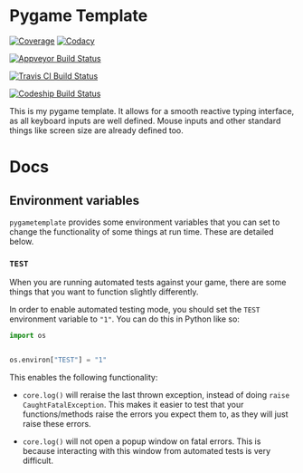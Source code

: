 # Pygame Template

[![Coverage][coverage-image]][coverage-url]
[![Codacy][codacy-image]][codacy-url]

[![Appveyor Build Status][appveyor-image]][appveyor-url]

[![Travis CI Build Status][travis-ci-image]][travis-ci-url]

[![Codeship Build Status][codeship-image]][codeship-url]

This is my pygame template. It allows for a smooth reactive typing interface,
as all keyboard inputs are well defined.
Mouse inputs and other standard things like screen size are already defined too.


[appveyor-image]: https://ci.appveyor.com/api/projects/status/ex4iedu3u9hdae2w/branch/master?svg=true
[appveyor-url]: https://ci.appveyor.com/project/AndyDeany/pygame-template
[travis-ci-image]: https://travis-ci.org/AndyDeany/pygame-template.svg?branch=v0.5.0
[travis-ci-url]: https://travis-ci.org/AndyDeany/pygame-template
[codeship-image]: https://app.codeship.com/projects/486535b0-a44a-0134-b91e-463a26eaa663/status?branch=master
[codeship-url]: https://app.codeship.com/projects/190482
[coverage-image]: https://api.codacy.com/project/badge/Coverage/8767091123c14b6a90ec5902069b4c9e
[coverage-url]: https://www.codacy.com/app/AndyDeany/pygame-template?utm_source=github.com&utm_medium=referral&utm_content=AndyDeany/pygame-template&utm_campaign=Badge_Coverage
[codacy-image]: https://api.codacy.com/project/badge/Grade/8767091123c14b6a90ec5902069b4c9e
[codacy-url]: https://www.codacy.com/app/AndyDeany/pygame-template?utm_source=github.com&amp;utm_medium=referral&amp;utm_content=AndyDeany/pygame-template&amp;utm_campaign=Badge_Grade

# Docs

## Environment variables

`pygametemplate` provides some environment variables that you can set to
change the functionality of some things at run time.
These are detailed below.

### `TEST`

When you are running automated tests against your game,
there are some things that you want to function slightly differently.

In order to enable automated testing mode,
you should set the `TEST` environment variable to `"1"`.
You can do this in Python like so:

```Python
import os


os.environ["TEST"] = "1"
```

This enables the following functionality:

* `core.log()` will reraise the last thrown exception,
instead of doing `raise CaughtFatalException`.
This makes it easier to test that your functions/methods raise
the errors you expect them to, as they will just raise these errors.

* `core.log()` will not open a popup window on fatal errors.
This is because interacting with this window from automated tests is very difficult.
